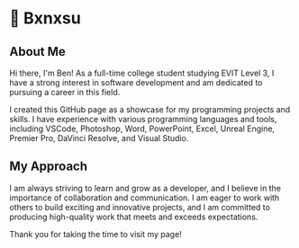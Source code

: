 # 💫 Bxnxsu

## About Me

Hi there, I'm Ben! As a full-time college student studying EVIT Level 3, I have a strong interest in software development and am dedicated to pursuing a career in this field.

I created this GitHub page as a showcase for my programming projects and skills. I have experience with various programming languages and tools, including VSCode, Photoshop, Word, PowerPoint, Excel, Unreal Engine, Premier Pro, DaVinci Resolve, and Visual Studio.

## My Approach

I am always striving to learn and grow as a developer, and I believe in the importance of collaboration and communication. I am eager to work with others to build exciting and innovative projects, and I am committed to producing high-quality work that meets and exceeds expectations.

Thank you for taking the time to visit my page! 


<img src="![e8b37aa3bee66e219a10398244734017 (1)](https://user-images.githubusercontent.com/127351847/223860453-1438f7f2-a881-49b8-944b-8caa191cc569.gif)
" alt=""/>



